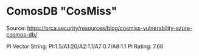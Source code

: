 # ComosDB "CosMiss"

Source: https://orca.security/resources/blog/cosmiss-vulnerability-azure-cosmos-db/

PI Vector String: PI:1.5/A1:20/A2:1.1/A7:0.7/A8:1.1
PI Rating: 7.66
